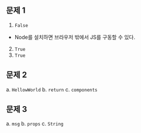 ## 문제 1
1. `False`
  - Node를 설치하면 브라우저 밖에서 JS를 구동할 수 있다.
2. `True`
3. `True`

## 문제 2
a. `HellowWorld`
b. `return`
c. `components`

## 문제 3
a. `msg`
b. `props`
c. `String`